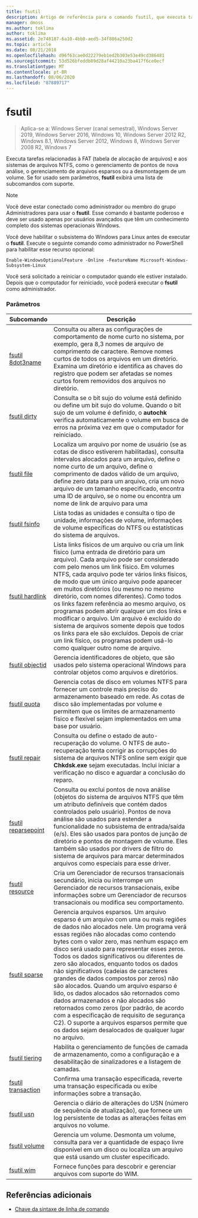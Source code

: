 ```yaml
---
title: fsutil
description: Artigo de referência para o comando fsutil, que executa tarefas relacionadas à FAT (tabela de alocação de arquivos) e sistemas de arquivos NTFS.
manager: dmoss
ms.author: toklima
author: toklima
ms.assetid: 2e748187-6a10-4bb0-aed5-34f886a250d2
ms.topic: article
ms.date: 08/21/2018
ms.openlocfilehash: d96f63cae0d22279eb1ed2b303e53e49cd386481
ms.sourcegitcommit: 53d526bfeddb89d28af44210a23ba417f6ce0ecf
ms.translationtype: MT
ms.contentlocale: pt-BR
ms.lasthandoff: 08/06/2020
ms.locfileid: "87889717"
---
```

# <a name="fsutil"></a>fsutil

> Aplica-se a: Windows Server (canal semestral), Windows Server 2019, Windows Server 2016, Windows 10, Windows Server 2012 R2, Windows 8.1, Windows Server 2012, Windows 8, Windows Server 2008 R2, Windows 7

Executa tarefas relacionadas à FAT (tabela de alocação de arquivos) e aos sistemas de arquivos NTFS, como o gerenciamento de pontos de nova análise, o gerenciamento de arquivos esparsos ou a desmontagem de um volume. Se for usado sem parâmetros, **fsutil** exibirá uma lista de subcomandos com suporte.

> [!NOTE]
> Você deve estar conectado como administrador ou membro do grupo Administradores para usar o **fsutil**. Esse comando é bastante poderoso e deve ser usado apenas por usuários avançados que têm um conhecimento completo dos sistemas operacionais Windows.
>
>Você deve habilitar o subsistema do Windows para Linux antes de executar o **fsutil**. Execute o seguinte comando como administrador no PowerShell para habilitar esse recurso opcional:
>
> `Enable-WindowsOptionalFeature -Online -FeatureName Microsoft-Windows-Subsystem-Linux`
>
> Você será solicitado a reiniciar o computador quando ele estiver instalado. Depois que o computador for reiniciado, você poderá executar o **fsutil** como administrador.

### <a name="parameters"></a>Parâmetros

| Subcomando | Descrição |
| ---------- | ----------- |
| [fsutil 8dot3name](fsutil-8dot3name.md) | Consulta ou altera as configurações de comportamento de nome curto no sistema, por exemplo, gera 8,3 nomes de arquivo de comprimento de caractere. Remove nomes curtos de todos os arquivos em um diretório. Examina um diretório e identifica as chaves do registro que podem ser afetadas se nomes curtos forem removidos dos arquivos no diretório. |
| [fsutil dirty](fsutil-dirty.md) | Consulta se o bit sujo do volume está definido ou define um bit sujo do volume. Quando o bit sujo de um volume é definido, o **autochk** verifica automaticamente o volume em busca de erros na próxima vez em que o computador for reiniciado. |
| [fsutil file](fsutil-file.md) | Localiza um arquivo por nome de usuário (se as cotas de disco estiverem habilitadas), consulta intervalos alocados para um arquivo, define o nome curto de um arquivo, define o comprimento de dados válido de um arquivo, define zero data para um arquivo, cria um novo arquivo de um tamanho especificado, encontra uma ID de arquivo, se o nome ou encontra um nome de link de arquivo para uma |
| [fsutil fsinfo](fsutil-fsinfo.md) | Lista todas as unidades e consulta o tipo de unidade, informações de volume, informações de volume específicas do NTFS ou estatísticas do sistema de arquivos. |
| [fsutil hardlink](fsutil-hardlink.md) | Lista links físicos de um arquivo ou cria um link físico (uma entrada de diretório para um arquivo). Cada arquivo pode ser considerado com pelo menos um link físico. Em volumes NTFS, cada arquivo pode ter vários links físicos, de modo que um único arquivo pode aparecer em muitos diretórios (ou mesmo no mesmo diretório, com nomes diferentes). Como todos os links fazem referência ao mesmo arquivo, os programas podem abrir qualquer um dos links e modificar o arquivo. Um arquivo é excluído do sistema de arquivos somente depois que todos os links para ele são excluídos. Depois de criar um link físico, os programas podem usá-lo como qualquer outro nome de arquivo. |
| [fsutil objectid](fsutil-objectid.md) | Gerencia identificadores de objeto, que são usados pelo sistema operacional Windows para controlar objetos como arquivos e diretórios. |
| [fsutil quota](fsutil-quota.md) | Gerencia cotas de disco em volumes NTFS para fornecer um controle mais preciso do armazenamento baseado em rede. As cotas de disco são implementadas por volume e permitem que os limites de armazenamento físico e flexível sejam implementados em uma base por usuário. |
| [fsutil repair](fsutil-repair.md) | Consulta ou define o estado de auto-recuperação do volume. O NTFS de auto-recuperação tenta corrigir as corrupções do sistema de arquivos NTFS online sem exigir que **Chkdsk.exe** sejam executadas. Inclui iniciar a verificação no disco e aguardar a conclusão do reparo. |
| [fsutil reparsepoint](fsutil-reparsepoint.md) | Consulta ou exclui pontos de nova análise (objetos do sistema de arquivos NTFS que têm um atributo definíveis que contém dados controlados pelo usuário). Pontos de nova análise são usados para estender a funcionalidade no subsistema de entrada/saída (e/s). Eles são usados para pontos de junção de diretório e pontos de montagem de volume. Eles também são usados por drivers de filtro do sistema de arquivos para marcar determinados arquivos como especiais para esse driver. |
| [fsutil resource](fsutil-resource.md) | Cria um Gerenciador de recursos transacionais secundário, inicia ou interrompe um Gerenciador de recursos transacionais, exibe informações sobre um Gerenciador de recursos transacionais ou modifica seu comportamento. |
| [fsutil sparse](fsutil-sparse.md) | Gerencia arquivos esparsos. Um arquivo esparso é um arquivo com uma ou mais regiões de dados não alocados nele. Um programa verá essas regiões não alocadas como contendo bytes com o valor zero, mas nenhum espaço em disco será usado para representar esses zeros. Todos os dados significativos ou diferentes de zero são alocados, enquanto todos os dados não significativos (cadeias de caracteres grandes de dados compostos por zeros) não são alocados. Quando um arquivo esparso é lido, os dados alocados são retornados como dados armazenados e não alocados são retornados como zeros (por padrão, de acordo com a especificação de requisito de segurança C2). O suporte a arquivos esparsos permite que os dados sejam desalocados de qualquer lugar no arquivo. |
| [fsutil tiering](fsutil-tiering.md) | Habilita o gerenciamento de funções de camada de armazenamento, como a configuração e a desabilitação de sinalizadores e a listagem de camadas. |
| [fsutil transaction](fsutil-transaction.md)   | Confirma uma transação especificada, reverte uma transação especificada ou exibe informações sobre a transação. |
| [fsutil usn](fsutil-usn.md) | Gerencia o diário de alterações do USN (número de sequência de atualização), que fornece um log persistente de todas as alterações feitas em arquivos no volume. |
| [fsutil volume](fsutil-volume.md) | Gerencia um volume. Desmonta um volume, consulta para ver a quantidade de espaço livre disponível em um disco ou localiza um arquivo que está usando um cluster especificado. |
| [fsutil wim](fsutil-wim.md) | Fornece funções para descobrir e gerenciar arquivos com suporte do WIM. |

## <a name="additional-references"></a>Referências adicionais

- [Chave da sintaxe de linha de comando](command-line-syntax-key.md)